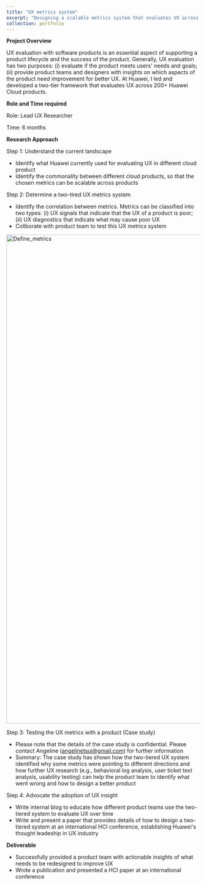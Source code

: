 ```yaml
---
title: "UX metrics system"
excerpt: "Designing a scalable metrics system that evaluates UX across 200+ cloud products <br/><img src='/images/Analysis.png'>"
collection: portfolio
---
```


**Project Overview**

UX evaluation with software products is an essential aspect of supporting a product lifecycle and the success of the product. Generally, UX evaluation has two purposes: (i) evaluate if the product meets users' needs and goals; (ii) provide product teams and designers with insights on which aspects of the product need improvement for better UX. At Huawei, I led and developed a two-tier framework that evaluates UX across 200+ Huawei Cloud products.

**Role and Time required**

Role: Lead UX Researcher

Time: 6 months

**Research Approach**

Step 1: Understand the current landscape
- Identify what Huawei currently used for evaluating UX in different cloud product
- Identify the commonality between different cloud products, so that the chosen metrics can be scalable across products

Step 2: Determine a two-tired UX metrics system
- Identify the correlation between metrics. Metrics can be classified into two types: (i) UX signals that indicate that the UX of a product is poor; (ii) UX diagnostics that indicate what may cause poor UX
- Collborate with product team to test this UX metrics system
<img width="1275" alt="Define_metrics" src="https://github.com/user-attachments/assets/c9ec4471-439c-46e1-9e6f-5cf45d12a525" />


Step 3: Testing the UX metrics with a product (Case study)
- Please note that the details of the case study is confidential. Please contact Angeline (angelinetsui@gmail.com) for further information
- Summary: The case study has shown how the two-tiered UX system identified why some metrics were pointing to different directions and how further UX research (e.g., behavioral log analysis, user ticket text analysis, usability testing) can help the product team to identify what went wrong and how to design a better product

Step 4: Advocate the adoption of UX insight
- Write internal blog to educate how different product teams use the two-tiered system to evaluate UX over time
- Write and present a paper that provides details of how to design a two-tiered system at an international HCI conference, establishing Huawei's thought leadeship in UX industry

**Deliverable**
- Successfully provided a product team with actionable insights of what needs to be redesigned to improve UX
- Wrote a publication and presented a HCI paper at an international conference
